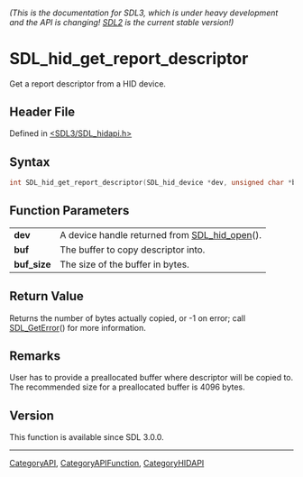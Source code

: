 ###### (This is the documentation for SDL3, which is under heavy development and the API is changing! [SDL2](https://wiki.libsdl.org/SDL2/) is the current stable version!)
# SDL_hid_get_report_descriptor

Get a report descriptor from a HID device.

## Header File

Defined in [<SDL3/SDL_hidapi.h>](https://github.com/libsdl-org/SDL/blob/main/include/SDL3/SDL_hidapi.h)

## Syntax

```c
int SDL_hid_get_report_descriptor(SDL_hid_device *dev, unsigned char *buf, size_t buf_size);
```

## Function Parameters

|                  |                                                               |
| ---------------- | ------------------------------------------------------------- |
| **dev**          | A device handle returned from [SDL_hid_open](SDL_hid_open)(). |
| **buf**          | The buffer to copy descriptor into.                           |
| **buf_size**     | The size of the buffer in bytes.                              |

## Return Value

Returns the number of bytes actually copied, or -1 on error; call
[SDL_GetError](SDL_GetError)() for more information.

## Remarks

User has to provide a preallocated buffer where descriptor will be copied
to. The recommended size for a preallocated buffer is 4096 bytes.

## Version

This function is available since SDL 3.0.0.

----
[CategoryAPI](CategoryAPI), [CategoryAPIFunction](CategoryAPIFunction), [CategoryHIDAPI](CategoryHIDAPI)

